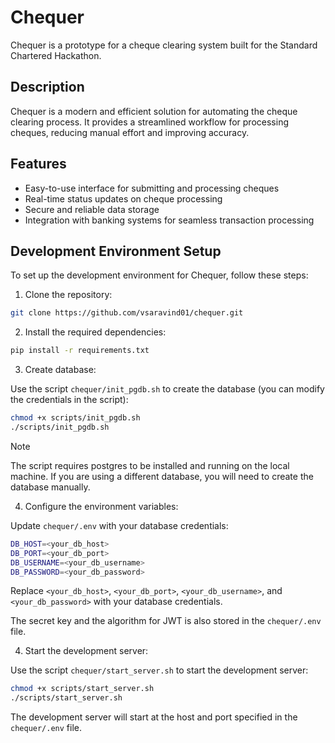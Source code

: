 # Chequer

Chequer is a prototype for a cheque clearing system built for the Standard Chartered Hackathon.

## Description

Chequer is a modern and efficient solution for automating the cheque clearing process. It provides a streamlined workflow for processing cheques, reducing manual effort and improving accuracy.

## Features

- Easy-to-use interface for submitting and processing cheques
- Real-time status updates on cheque processing
- Secure and reliable data storage
- Integration with banking systems for seamless transaction processing

## Development Environment Setup

To set up the development environment for Chequer, follow these steps:

1. Clone the repository:

  ```bash
  git clone https://github.com/vsaravind01/chequer.git
  ```

2. Install the required dependencies:

  ```bash
  pip install -r requirements.txt
  ```

3. Create database:

  Use the script `chequer/init_pgdb.sh` to create the database (you can modify the credentials in the script):

  ```bash
  chmod +x scripts/init_pgdb.sh
  ./scripts/init_pgdb.sh
  ```
  > [!NOTE]
  > The script requires postgres to be installed and running on the local machine. If you are using a different database, you will need to create the database manually.

4. Configure the environment variables:

  Update `chequer/.env` with your database credentials:

  ```bash
  DB_HOST=<your_db_host>
  DB_PORT=<your_db_port>
  DB_USERNAME=<your_db_username>
  DB_PASSWORD=<your_db_password>
  ```

  Replace `<your_db_host>`, `<your_db_port>`, `<your_db_username>`, and `<your_db_password>` with your database credentials.

  The secret key and the algorithm for JWT is also stored in the `chequer/.env` file.

4. Start the development server:

  Use the script `chequer/start_server.sh` to start the development server:

  ```bash
  chmod +x scripts/start_server.sh
  ./scripts/start_server.sh
  ```

  The development server will start at the host and port specified in the `chequer/.env` file.